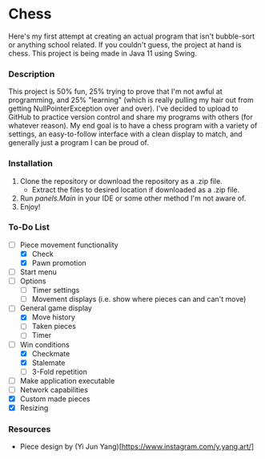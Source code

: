 # Chess
Here's my first attempt at creating an actual program that isn't bubble-sort or anything school related. If you couldn't guess, the project at hand is chess. This project is being made in Java 11 using Swing.

### Description
This project is 50% fun, 25% trying to prove that I'm not awful at programming, and 25% "learning" (which is really pulling my hair out from getting NullPointerException over and over). I've decided to upload to GitHub to practice version control and share my programs with others (for whatever reason). My end goal is to have a chess program with a variety of settings, an easy-to-follow interface with a clean display to match, and generally just a program I can be proud of.

### Installation
1. Clone the repository or download the repository as a .zip file.
   * Extract the files to desired location if downloaded as a .zip file.
2. Run *panels.Main* in your IDE or some other method I'm not aware of.
3. Enjoy!

### To-Do List
- [ ] Piece movement functionality
  - [x] Check
  - [x] Pawn promotion
- [ ] Start menu
- [ ] Options
  - [ ] Timer settings
  - [ ] Movement displays (i.e. show where pieces can and can't move)
- [ ] General game display
  - [x] Move history
  - [ ] Taken pieces
  - [ ] Timer
- [ ] Win conditions
  - [x] Checkmate
  - [x] Stalemate
  - [ ] 3-Fold repetition
- [ ] Make application executable
- [ ] Network capabilities
- [x] Custom made pieces
- [x] Resizing

### Resources
* Piece design by (Yi Jun Yang)[https://www.instagram.com/y.yang.art/]
